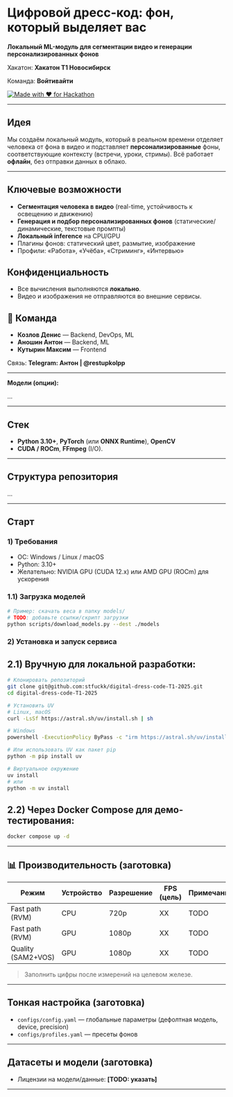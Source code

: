 # Цифровой дресс-код: фон, который выделяет вас
**Локальный ML-модуль для сегментации видео и генерации персонализированных фонов**

Хакатон: **Хакатон Т1 Новосибирск**

Команда: **Войтивайти**

[![Made with ❤️ for Hackathon](https://img.shields.io/badge/Made%20for-Hackathon-ff69b4.svg)]()

---

## Идея
Мы создаём локальный модуль, который в реальном времени отделяет человека от фона в видео и подставляет **персонализированные** фоны, соответствующие контексту (встречи, уроки, стримы). Всё работает **офлайн**, без отправки данных в облако.

---

## Ключевые возможности
- **Сегментация человека в видео** (real-time, устойчивость к освещению и движению)
- **Генерация и подбор персонализированных фонов** (статические/динамические, текстовые промпты)
- **Локальный inference** на CPU/GPU
- Плагины фонов: статический цвет, размытие, изображение
- Профили: «Работа», «Учёба», «Стриминг», «Интервью»

##  Конфиденциальность
- Все вычисления выполняются **локально**.
- Видео и изображения не отправляются во внешние сервисы.

## 👥 Команда
- **Козлов Денис** — Backend, DevOps, ML
- **Аношин Антон** — Backend, ML
- **Кутырин Максим** — Frontend

Связь: **Telegram: Антон | @restupkolpp**

---

**Модели (опции):**

...

---

## Стек
- **Python 3.10+**, **PyTorch** (или **ONNX Runtime**), **OpenCV**
- **CUDA / ROCm**, **FFmpeg** (I/O).

---

## Структура репозитория

...

---

## Старт
### 1) Требования
- ОС: Windows / Linux / macOS
- Python: 3.10+
- Желательно: NVIDIA GPU (CUDA 12.x) или AMD GPU (ROCm) для ускорения

### 1.1) Загрузка моделей
```bash
# Пример: скачать веса в папку models/
# TODO: добавьте ссылки/скрипт загрузки
python scripts/download_models.py --dest ./models
```

### 2) Установка и запуск сервиса
## 2.1) Вручную для локальной разработки:
```bash
# Клонировать репозиторий
git clone git@github.com:stfuckk/digital-dress-code-T1-2025.git
cd digital-dress-code-T1-2025

# Установить UV
# Linux, macOS
curl -LsSf https://astral.sh/uv/install.sh | sh

# Windows
powershell -ExecutionPolicy ByPass -c "irm https://astral.sh/uv/install.ps1 | iex"

# Или использовать UV как пакет pip
python -m pip install uv

# Виртуальное окружение
uv install
# или
python -m uv install
```

## 2.2) Через Docker Compose для демо-тестирования:
```bash
docker compose up -d
```

---

## 📊 Производительность (заготовка)
| Режим                 | Устройство | Разрешение | FPS (цель) | Примечания |
|-----------------------|------------|------------|------------|------------|
| Fast path (RVM)       | CPU        | 720p       | XX         | TODO       |
| Fast path (RVM)       | GPU        | 1080p      | XX         | TODO       |
| Quality (SAM2+VOS)    | GPU        | 1080p      | XX         | TODO       |

> Заполнить цифры после измерений на целевом железе.

---

## Тонкая настройка (заготовка)
- `configs/config.yaml` — глобальные параметры (дефолтная модель, device, precision)
- `configs/profiles.yaml` — пресеты фонов

---

## Датасеты и модели (заготовка)
- Лицензии на модели/данные: **[TODO: указать]**

---
